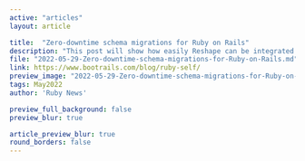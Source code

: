 ```yaml
---
active: "articles"
layout: article

title:  "Zero-downtime schema migrations for Ruby on Rails"
description: "This post will show how easily Reshape can be integrated with Rails and the great advantages it provides compared to standard Active Record migrations."
file: "2022-05-29-Zero-downtime-schema-migrations-for-Ruby-on-Rails.md"
link: https://www.bootrails.com/blog/ruby-self/
preview_image: "2022-05-29-Zero-downtime-schema-migrations-for-Ruby-on-Rails.jpg"
tags: May2022
author: 'Ruby News'

preview_full_background: false
preview_blur: true

article_preview_blur: true
round_borders: false
---
```

